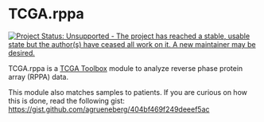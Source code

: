 TCGA.rppa
=========

[![Project Status: Unsupported - The project has reached a stable, usable state but the author(s) have ceased all work on it. A new maintainer may be desired.](http://www.repostatus.org/badges/0.1.0/unsupported.svg)](http://www.repostatus.org/#unsupported)

TCGA.rppa is a [TCGA Toolbox](https://chrome.google.com/webstore/detail/tcga-toolbox/ajjkhhldnekpjjfckpkpodgeddndljnl) module to analyze reverse phase protein array (RPPA) data.

This module also matches samples to patients. If you are curious on how this is done, read the following gist: https://gist.github.com/agrueneberg/404bf469f249deeef5ac
